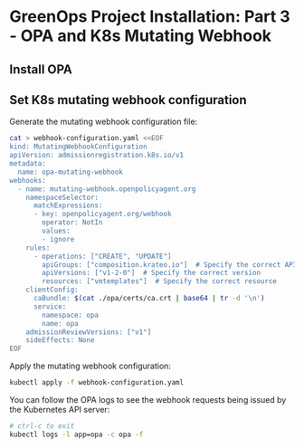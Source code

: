 # GreenOps Project Installation: Part 3 - OPA and K8s Mutating Webhook




## Install OPA



## Set K8s mutating webhook configuration

Generate the mutating webhook configuration file:

```bash
cat > webhook-configuration.yaml <<EOF
kind: MutatingWebhookConfiguration
apiVersion: admissionregistration.k8s.io/v1
metadata:
  name: opa-mutating-webhook
webhooks:
  - name: mutating-webhook.openpolicyagent.org
    namespaceSelector:
      matchExpressions:
      - key: openpolicyagent.org/webhook
        operator: NotIn
        values:
        - ignore
    rules:
      - operations: ["CREATE", "UPDATE"]
        apiGroups: ["composition.krateo.io"]  # Specify the correct API group
        apiVersions: ["v1-2-0"]  # Specify the correct version
        resources: ["vmtemplates"]  # Specify the correct resource
    clientConfig:
      caBundle: $(cat ./opa/certs/ca.crt | base64 | tr -d '\n')
      service:
        namespace: opa
        name: opa
    admissionReviewVersions: ["v1"]
    sideEffects: None
EOF
```

Apply the mutating webhook configuration:
```bash
kubectl apply -f webhook-configuration.yaml
```

You can follow the OPA logs to see the webhook requests being issued by the Kubernetes API server:

```bash
# ctrl-c to exit
kubectl logs -l app=opa -c opa -f
```








